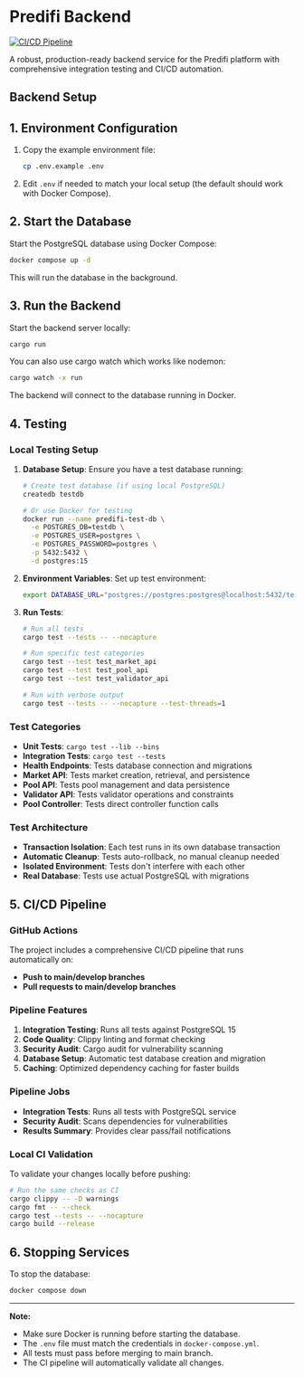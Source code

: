 # Predifi Backend

[![CI/CD Pipeline](https://github.com/your-username/predifi-backend/workflows/Predifi%20Backend%20CI%2FCD/badge.svg)](https://github.com/your-username/predifi-backend/actions)

A robust, production-ready backend service for the Predifi platform with comprehensive integration testing and CI/CD automation.

## Backend Setup

## 1. Environment Configuration

1. Copy the example environment file:
   ```sh
   cp .env.example .env
   ```
2. Edit `.env` if needed to match your local setup (the default should work with Docker Compose).

## 2. Start the Database

Start the PostgreSQL database using Docker Compose:
```sh
docker compose up -d
```
This will run the database in the background.

## 3. Run the Backend

Start the backend server locally:
```sh
cargo run
```
You can also use cargo watch which works like nodemon:
```sh
cargo watch -x run
```

The backend will connect to the database running in Docker.

## 4. Testing

### Local Testing Setup

1. **Database Setup**: Ensure you have a test database running:
   ```sh
   # Create test database (if using local PostgreSQL)
   createdb testdb
   
   # Or use Docker for testing
   docker run --name predifi-test-db \
     -e POSTGRES_DB=testdb \
     -e POSTGRES_USER=postgres \
     -e POSTGRES_PASSWORD=postgres \
     -p 5432:5432 \
     -d postgres:15
   ```

2. **Environment Variables**: Set up test environment:
   ```sh
   export DATABASE_URL="postgres://postgres:postgres@localhost:5432/testdb"
   ```

3. **Run Tests**:
   ```sh
   # Run all tests
   cargo test --tests -- --nocapture
   
   # Run specific test categories
   cargo test --test test_market_api
   cargo test --test test_pool_api
   cargo test --test test_validator_api
   
   # Run with verbose output
   cargo test --tests -- --nocapture --test-threads=1
   ```

### Test Categories

- **Unit Tests**: `cargo test --lib --bins`
- **Integration Tests**: `cargo test --tests`
- **Health Endpoints**: Tests database connection and migrations
- **Market API**: Tests market creation, retrieval, and persistence
- **Pool API**: Tests pool management and data persistence
- **Validator API**: Tests validator operations and constraints
- **Pool Controller**: Tests direct controller function calls

### Test Architecture

- **Transaction Isolation**: Each test runs in its own database transaction
- **Automatic Cleanup**: Tests auto-rollback, no manual cleanup needed
- **Isolated Environment**: Tests don't interfere with each other
- **Real Database**: Tests use actual PostgreSQL with migrations

## 5. CI/CD Pipeline

### GitHub Actions

The project includes a comprehensive CI/CD pipeline that runs automatically on:

- **Push to main/develop branches**
- **Pull requests to main/develop branches**

### Pipeline Features

1. **Integration Testing**: Runs all tests against PostgreSQL 15
2. **Code Quality**: Clippy linting and format checking
3. **Security Audit**: Cargo audit for vulnerability scanning
4. **Database Setup**: Automatic test database creation and migration
5. **Caching**: Optimized dependency caching for faster builds

### Pipeline Jobs

- **Integration Tests**: Runs all tests with PostgreSQL service
- **Security Audit**: Scans dependencies for vulnerabilities
- **Results Summary**: Provides clear pass/fail notifications

### Local CI Validation

To validate your changes locally before pushing:

```sh
# Run the same checks as CI
cargo clippy -- -D warnings
cargo fmt -- --check
cargo test --tests -- --nocapture
cargo build --release
```

## 6. Stopping Services

To stop the database:
```sh
docker compose down
```

---

**Note:**
- Make sure Docker is running before starting the database.
- The `.env` file must match the credentials in `docker-compose.yml`.
- All tests must pass before merging to main branch.
- The CI pipeline will automatically validate all changes.
